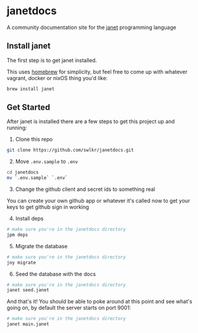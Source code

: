 # janetdocs

A community documentation site for the [janet](https://janet-lang.org) programming language

## Install janet

The first step is to get janet installed.

This uses [homebrew](https://brew.sh) for simplicity, but feel free to come up with whatever vagrant, docker or nixOS thing you'd like:

```sh
brew install janet
```

## Get Started

After janet is installed there are a few steps to get this project up and running:

1. Clone this repo

```sh
git clone https://github.com/swlkr/janetdocs.git
```

2. Move `.env.sample` to `.env`

```sh
cd janetdocs
mv `.env.sample` `.env`
```

3. Change the github client and secret ids to something real

You can create your own github app or whatever it's called now to get your keys to get github sign in working

4. Install deps

```sh
# make sure you're in the janetdocs directory
jpm deps
```

5. Migrate the database

```sh
# make sure you're in the janetdocs directory
joy migrate
```

6. Seed the database with the docs

```sh
# make sure you're in the janetdocs directory
janet seed.janet
```

And that's it! You should be able to poke around at this point and see what's going on, by default the server starts on port 9001:

```sh
# make sure you're in the janetdocs directory
janet main.janet
```
